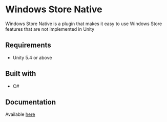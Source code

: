 
# Windows Store Native

Windows Store Native is a plugin that makes it easy to use Windows Store features that are not implemented in Unity

## Requirements

 * Unity 5.4 or above
 
## Built with

 * C#
 
## Documentation

Available [here](https://github.com/ClaytonIndustries/WSANative/wiki)
